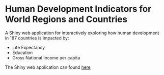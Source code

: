 # Human Development Indicators for World Regions and Countries
A Shiny web application for interactively exploring how human development in 187 countries is impacted by:  
- Life Expectancy  
- Education  
- Gross National Income per capita  

The Shiny web application can found [here](http://glewandowski.shinyapps.io/hdi-app)
